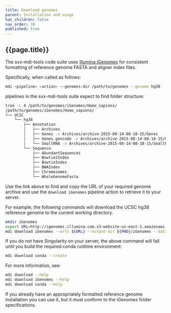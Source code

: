 ```yaml
---
title: Download genomes
parent: Installation and usage
has_children: false
nav_order: 30
published: true
---
```


## {{page.title}}

The svx-mdi-tools code suite uses 
[Illumina iGenomes](https://support.illumina.com/sequencing/sequencing_software/igenome.html) 
for consistent formatting of reference genome FASTA and aligner index files.

Specifically, when called as follows:

```sh
mdi <pipeline> <action> --genomes-dir /path/to/genomes --genome hg38
```

pipelines in the svx-mdi-tools suite expect to find folder structure:

```sh
tree -L 4 /path/to/genomes/iGenomes/Homo_sapiens/
/path/to/genomes/iGenomes/Homo_sapiens/
└── UCSC
    └── hg38
        ├── Annotation
        │   ├── Archives
        │   ├── Genes -> Archives/archive-2015-08-14-08-18-15/Genes
        │   ├── Genes.gencode -> Archives/archive-2015-08-14-08-18-15/Genes.gencode
        │   └── SmallRNA -> Archives/archive-2015-08-14-08-18-15/SmallRNA
        └── Sequence
            ├── AbundantSequences
            ├── Bowtie2Index
            ├── BowtieIndex
            ├── BWAIndex
            ├── Chromosomes
            └── WholeGenomeFasta
```

Use the link above to find and copy the URL of your required genome archive 
and use the `download iGenomes` pipeline action to retrieve it to your server.

For example, the following commands will download the UCSC hg38 reference genome
to the current working directory.

```sh
mkdir iGenomes
export URL=http://igenomes.illumina.com.s3-website-us-east-1.amazonaws.com/Homo_sapiens/UCSC/hg38/Homo_sapiens_UCSC_hg38.tar.gz
mdi download iGenomes --urls ${URL} --output-dir ${PWD}/iGenomes --data-name hg38
```

If you do not have Singularity on your server, the above command will fail
until you build the required conda runtime environment:

```sh
mdi download conda --create
```

For more information, see:

```sh
mdi download --help
mdi download iGenomes --help
mdi download conda --help
```

If you already have an appropriately formatted reference genome installation you can use it,
but it must conform to the iGenomes folder specifications.
